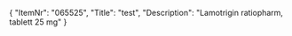 {
  "ItemNr": "065525",
  "Title": "test",
  "Description": "Lamotrigin ratiopharm, tablett 25 mg"
}